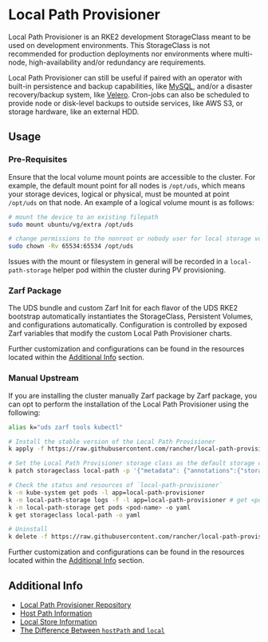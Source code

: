 # Local Path Provisioner

Local Path Provisioner is an RKE2 development StorageClass meant to be used on development environments. This StorageClass is not recommended for production deployments nor environments where multi-node, high-availability and/or redundancy are requirements.

Local Path Provisioner can still be useful if paired with an operator with built-in persistence and backup capabilities, like [MySQL](https://dev.mysql.com/doc/mysql-operator/en/mysql-operator-backups.html), and/or a disaster recovery/backup system, like [Velero](https://velero.io/docs/). Cron-jobs can also be scheduled to provide node or disk-level backups to outside services, like AWS S3, or storage hardware, like an external HDD.

## Usage

### Pre-Requisites

Ensure that the local volume mount points are accessible to the cluster. For example, the default mount point for all nodes is `/opt/uds`, which means your storage devices, logical or physical, must be mounted at point `/opt/uds` on that node. An example of a logical volume mount is as follows:

```bash
# mount the device to an existing filepath
sudo mount ubuntu/vg/extra /opt/uds

# change permissions to the nonroot or nobody user for local storage volume creation
sudo chown -Rv 65534:65534 /opt/uds
```

Issues with the mount or filesystem in general will be recorded in a `local-path-storage` helper pod within the cluster during PV provisioning.

### Zarf Package

The UDS bundle and custom Zarf Init for each flavor of the UDS RKE2 bootstrap automatically instantiates the StorageClass, Persistent Volumes, and configurations automatically. Configuration is controlled by exposed Zarf variables that modify the custom Local Path Provisioner charts.

Further customization and configurations can be found in the resources located within the [Additional Info](#additional-info) section.

### Manual Upstream

If you are installing the cluster manually Zarf package by Zarf package, you can opt to perform the installation of the Local Path Provisioner using the following:

```bash
alias k="uds zarf tools kubectl"

# Install the stable version of the Local Path Provisioner
k apply -f https://raw.githubusercontent.com/rancher/local-path-provisioner/v0.0.26/deploy/local-path-storage.yaml

# Set the Local Path Provisioner storage class as the default storage class:
k patch storageclass local-path -p '{"metadata": {"annotations":{"storageclass.kubernetes.io/is-default-class":"true"}}}'

# Check the status and resources of `local-path-provisioner`
k -n kube-system get pods -l app=local-path-provisioner
k -n local-path-storage logs -f -l app=local-path-provisioner # get <pod-name>
k -n local-path-storage get pods <pod-name> -o yaml
k get storageclass local-path -o yaml

# Uninstall
k delete -f https://raw.githubusercontent.com/rancher/local-path-provisioner/v0.0.26/deploy/local-path-storage.yaml
```

Further customization and configurations can be found in the resources located within the [Additional Info](#additional-info) section.

## Additional Info

- [Local Path Provisioner Repository](https://github.com/rancher/local-path-provisioner)
- [Host Path Information](https://kubernetes.io/docs/concepts/storage/volumes/#hostpath)
- [Local Store Information](https://kubernetes.io/docs/concepts/storage/volumes/#local)
- [The Difference Between `hostPath` and `local`](https://stackoverflow.com/a/63492933)
